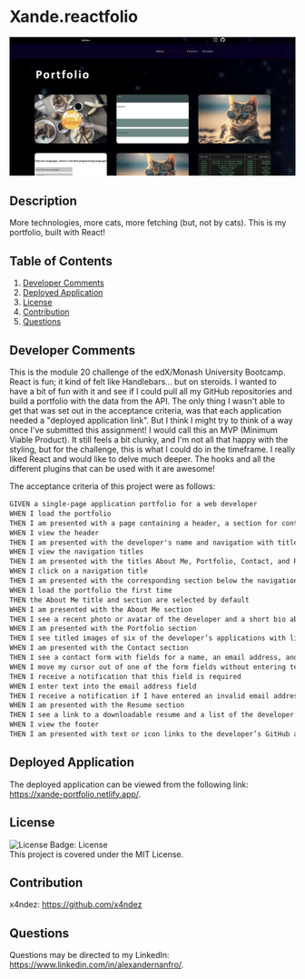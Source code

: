 # Xande.reactfolio

![Screenshot of application](./assets/screenshot.png)

## Description
More technologies, more cats, more fetching (but, not by cats).  This is my portfolio, built with React!

## Table of Contents

1. [Developer Comments](#developer-comments)
2. [Deployed Application](#deployed-application)
3. [License](#license)
4. [Contribution](#contribution)
5. [Questions](#questions)

## Developer Comments
This is the module 20 challenge of the edX/Monash University Bootcamp.  React is fun; it kind of felt like Handlebars... but on steroids.  I wanted to have a bit of fun with it and see if I could pull all my GitHub repositories and build a portfolio with the data from the API.  The only thing I wasn't able to get that was set out in the acceptance criteria, was that each application needed a "deployed application link".  But I think I might try to think of a way once I've submitted this assignment!  I would call this an MVP (Minimum Viable Product).  It still feels a bit clunky, and I'm not all that happy with the styling, but for the challenge, this is what I could do in the timeframe.  I really liked React and would like to delve much deeper.  The hooks and all the different plugins that can be used with it are awesome!

The acceptance criteria of this project were as follows:

```md
GIVEN a single-page application portfolio for a web developer
WHEN I load the portfolio
THEN I am presented with a page containing a header, a section for content, and a footer
WHEN I view the header
THEN I am presented with the developer's name and navigation with titles corresponding to different sections of the portfolio
WHEN I view the navigation titles
THEN I am presented with the titles About Me, Portfolio, Contact, and Resume, and the title corresponding to the current section is highlighted
WHEN I click on a navigation title
THEN I am presented with the corresponding section below the navigation without the page reloading and that title is highlighted
WHEN I load the portfolio the first time
THEN the About Me title and section are selected by default
WHEN I am presented with the About Me section
THEN I see a recent photo or avatar of the developer and a short bio about them
WHEN I am presented with the Portfolio section
THEN I see titled images of six of the developer’s applications with links to both the deployed applications and the corresponding GitHub repository
WHEN I am presented with the Contact section
THEN I see a contact form with fields for a name, an email address, and a message
WHEN I move my cursor out of one of the form fields without entering text
THEN I receive a notification that this field is required
WHEN I enter text into the email address field
THEN I receive a notification if I have entered an invalid email address
WHEN I am presented with the Resume section
THEN I see a link to a downloadable resume and a list of the developer’s proficiencies
WHEN I view the footer
THEN I am presented with text or icon links to the developer’s GitHub and LinkedIn profiles, and their profile on a third platform (Stack Overflow, Twitter) 
```

## Deployed Application
The deployed application can be viewed from the following link: <https://xande-portfolio.netlify.app/>.<br>

## License
![License Badge: License](https://img.shields.io/badge/License-MIT-blue)<br>
This project is covered under the MIT License.

## Contribution
x4ndez: <https://github.com/x4ndez>

## Questions
Questions may be directed to my LinkedIn: <https://www.linkedin.com/in/alexandernanfro/>.